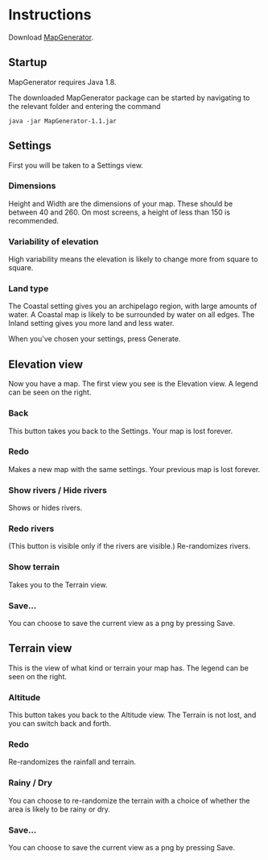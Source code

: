 # Instructions

Download [MapGenerator](https://github.com/otsohelos/ot_harjoitustyo/releases/tag/v1.1).

## Startup

MapGenerator requires Java 1.8.

The downloaded MapGenerator package can be started by navigating to the relevant folder and entering the command 

```
java -jar MapGenerator-1.1.jar
```

## Settings

First you will be taken to a Settings view.

### Dimensions

Height and Width are the dimensions of your map. These should be between 40 and 260. On most screens, a height of less than 150 is recommended.

### Variability of elevation

High variability means the elevation is likely to change more from square to square.

### Land type

The Coastal setting gives you an archipelago region, with large amounts of water. A Coastal map is likely to be surrounded by water on all edges. The Inland setting gives you more land and less water.

When you've chosen your settings, press Generate.

## Elevation view

Now you have a map. The first view you see is the Elevation view. A legend can be seen on the right.

### Back

This button takes you back to the Settings. Your map is lost forever.

### Redo

Makes a new map with the same settings. Your previous map is lost forever.

### Show rivers / Hide rivers

Shows or hides rivers.

### Redo rivers

(This button is visible only if the rivers are visible.) Re-randomizes rivers.

### Show terrain

Takes you to the Terrain view.

### Save...

You can choose to save the current view as a png by pressing Save.


## Terrain view

This is the view of what kind or terrain your map has. The legend can be seen on the right.

### Altitude

This button takes you back to the Altitude view. The Terrain is not lost, and you can switch back and forth.

### Redo

Re-randomizes the rainfall and terrain.

### Rainy / Dry

You can choose to re-randomize the terrain with a choice of whether the area is likely to be rainy or dry.

### Save...

You can choose to save the current view as a png by pressing Save.

